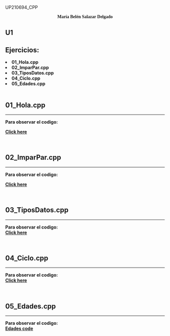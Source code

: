 UP210694_CPP  
<center><p style="font-family:Castellar;" color= "#EE253D"><b>María Belén Salazar Delgado<b></p> </center>  

## __U1__ 
 
<h2>Ejercicios:</h2>
<e1>
<li>01_Hola.cpp</li>
<li>02_ImparPar.cpp</li> 
<li>03_TiposDatos.cpp</li>
<li>04_Ciclo.cpp</li>
<li>05_Edades.cpp</li> 
</e>
  
 <br> 
<h2><b>01_Hola.cpp </b></h2>

<hr>

 Para observar el codigo:  

[Click here](https://github.com/UP210694/UP210694_CPP/blob/main/U1/01_Hola.cpp)   

<br>
<h2>02_ImparPar.cpp </h2>

<hr>

 Para observar el codigo: 

[Click here](https://github.com/UP210043/UP210043_CPP/blob/main/U1/02_ParImpar.cpp)  

<br>
<h2>03_TiposDatos.cpp </h2>

<hr>  

 Para observar el codigo:  
[Click here](https://github.com/UP210043/UP210043_CPP/blob/main/U1/03_TiposdeDatos.cpp)   

<br>
<h2>04_Ciclo.cpp</h2>

<hr>   
 
Para observar el codigo:  
[Click here](https://github.com/UP210043/UP210043_CPP/blob/main/U1/04_Ciclos.cpp)    

<br>
<h2>05_Edades.cpp</h2>

<hr>

Para observar el codigo:  
[Edades code](https://github.com/UP210043/UP210043_CPP/blob/main/U1/05_edades.cpp)  